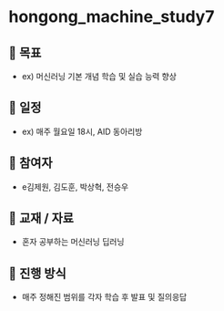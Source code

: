 # hongong_machine_study7

## 📌 목표
- ex) 머신러닝 기본 개념 학습 및 실습 능력 향상

## 📅 일정
- ex) 매주 월요일 18시, AID 동아리방

## 👥 참여자
- e김제원, 김도훈, 박상혁, 전승우

## 📖 교재 / 자료
- 혼자 공부하는 머신러닝 딥러닝

## 🚀 진행 방식
- 매주 정해진 범위를 각자 학습 후 발표 및 질의응답
